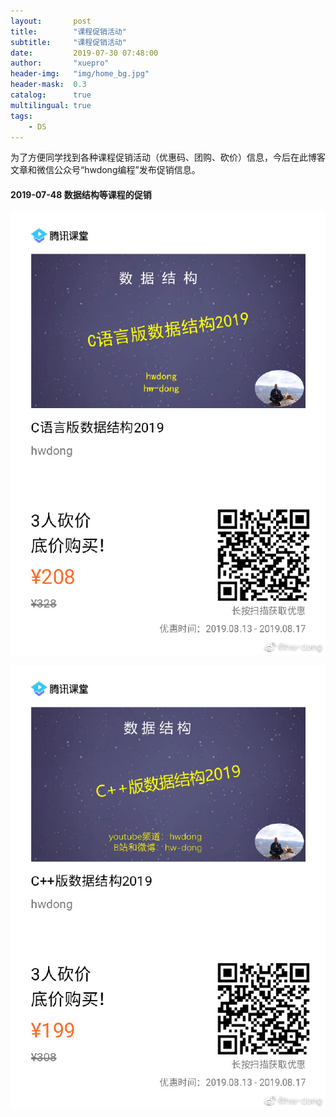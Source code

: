 ```yaml
---
layout:       post
title:        "课程促销活动"
subtitle:     "课程促销活动"
date:         2019-07-30 07:48:00
author:       "xuepro"
header-img:   "img/home_bg.jpg"
header-mask:  0.3
catalog:      true
multilingual: true
tags:
    - DS
---
```


为了方便同学找到各种课程促销活动（优惠码、团购、砍价）信息，今后在此博客文章和微信公众号“hwdong编程”发布促销信息。

#### 2019-07-48 数据结构等课程的促销

![](course_imgs/c1.jpg)

![](course_imgs/c2.jpg)


